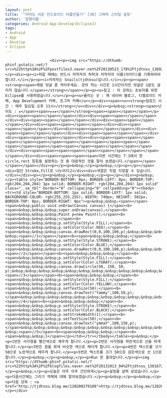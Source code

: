 ```yaml
---
layout: post
title: '"아마도 쉬운 안드로이드 어플만들기" [30] 그래픽 스타일 설정'
author: '달팽이들'
categories: Android-App-Develop(Eclipse2)
tags:
- Android
- App
- Develop
- Eclipse
---
```



<script> location.href='https://cafe.naver.com/develoid/324395' ; </script>


















						<div><p><img src="https://dthumb-phinf.pstatic.net/?src=%22http%3A%2F%2Fpostfiles3.naver.net%2F20130523_178%2Ftjdtnsu_1369283538974akCh1_JPEG%2Fand.jpg%3Ftype%3Dw2%22&amp;type=cafe_wa740"></p><div><p><i>퍼갈 때에는 반드시 저작자의 허락과 저작자의 이름(아이디)를 기록하어야 합니다.</i></p><p><i>저작자는 Snails(tjdtnsu)입니다.</i></p><p><span><strong><span>제발 덧글 좀 적어주세요. 강의 적는 시간은 1시간이지만 덧글은 1분도 걸리지 않습니다.</span></strong></span></p><p><u>참고 : 이 강좌는 초보자를 위한 Eclipse를 사용하였습니다.</u></p><p><u>올리는 곳 : 제 네이버 블로그, 디벨로이드 카페, App Development 카페, 프그머 카페</u></p><div><span><u><strong>업로드 시간 : 매주 일요일 오후 11시</strong></u><div></div><p>&nbsp;<strong><span>난이도 : ★</span><span>★★★</span></strong><span>﻿<span>﻿</span></span></p><div><span><span>﻿</span></span></div><div><span><span>﻿</span></span></div><div><span><span>﻿</span></span></div><div><span><span>﻿</span></span></div><div><span><span>﻿</span></span></div><div><span><span>﻿</span></span></div><div><span><span>﻿</span></span></div><div><span><span>﻿</span></span></div><div><span><span>﻿</span></span></div><div><span><span>﻿</span></span></div><div><span><span><span>﻿</span><span>﻿</span><span>﻿</span><span>﻿</span><span>﻿</span><span>﻿</span><span>﻿</span><span>﻿</span><span>﻿</span><span>﻿</span></span></span></div><div><span><span><span><span>﻿</span>﻿<span>﻿</span></span></span></span></div><div><span><span><span><span>이번 시간에는 7-1에서 한 circle,rect 등등을 설정하는 것 중 대표적인 것을 알아 보겠습니다.</span></span></span></span></div><p></p><p>&nbsp;</p><p>&nbsp;</p><p></p></span><div>일단 Stroke,Fill로 나누어지고</div><div>색깔은 직접 지정할 수 있습니다.</div></div><p></p><p>&nbsp;</p><p>&nbsp;</p><p></p></div><p>&nbsp;</p><table style="BORDER-BOTTOM: 0px; BORDER-LEFT: 0px; BORDER-TOP: rgb(204,204,204) 1px solid; BORDER-RIGHT: rgb(204,204,204) 1px solid" class="__se_tbl" border="0" cellspacing="0" cellpadding="0"><tbody><tr><td style="BORDER-BOTTOM: 1px solid; BORDER-LEFT: 1px solid; BACKGROUND-COLOR: rgb(255,255,255); WIDTH: 740px; HEIGHT: 502px; BORDER-TOP: 0px; BORDER-RIGHT: 0px"><p>&nbsp;&nbsp;<span>﻿</span><span>&nbsp;public void onDraw(Canvas canvas) {</span><b><span>&nbsp;&nbsp;&nbsp;super.onDraw(canvas);</span><b><span>&nbsp;&nbsp;&nbsp;Paint p=new Paint();</span><b><span>&nbsp;&nbsp;&nbsp;</span><b><span>&nbsp;&nbsp;&nbsp;p.setStyle(Style.FILL);</span><b><span>&nbsp;&nbsp;&nbsp;p.setColor(Color.RED);</span><b><span>&nbsp;&nbsp;&nbsp;canvas.drawRect(0,0,100,100,p);&nbsp;&nbsp;&nbsp;&nbsp;&nbsp;&nbsp;&nbsp;&nbsp;&nbsp;&nbsp;&nbsp;&nbsp;&nbsp;&nbsp;&nbsp;&nbsp;&nbsp;&nbsp;&nbsp;&nbsp;&nbsp;&nbsp; &nbsp;<span>//1</span></span><b><span>&nbsp;&nbsp;&nbsp;</span><b><span>&nbsp;&nbsp;&nbsp;p.setStyle(Style.STROKE);</span><b><span>&nbsp;&nbsp;&nbsp;p.setColor(Color.BLUE);</span><b><span>&nbsp;&nbsp;&nbsp;canvas.drawRect(0,0,100,100,p);&nbsp;&nbsp;&nbsp;&nbsp;&nbsp;&nbsp;&nbsp;&nbsp;&nbsp;&nbsp;&nbsp;&nbsp;&nbsp;&nbsp;&nbsp;&nbsp;&nbsp;&nbsp;&nbsp;&nbsp;&nbsp;&nbsp;&nbsp;&nbsp;<span>//2</span></span><b><span>&nbsp;&nbsp;&nbsp;</span><b><span>&nbsp;&nbsp;&nbsp;p.setStyle(Style.FILL);</span><b><span>&nbsp;&nbsp;&nbsp;p.setColor(Color.LTGRAY);</span><b><span>&nbsp;&nbsp;&nbsp;canvas.drawCircle(50, 150, 50, p);&nbsp;&nbsp;&nbsp;&nbsp;&nbsp;&nbsp;&nbsp;&nbsp;&nbsp;&nbsp;&nbsp;&nbsp;&nbsp;&nbsp;&nbsp;&nbsp;&nbsp;&nbsp;&nbsp;&nbsp;&nbsp;&nbsp;<span>//3</span></span><b><span>&nbsp;&nbsp;&nbsp;</span><b><span>&nbsp;&nbsp;&nbsp;p.setStyle(Style.FILL);</span><b><span>&nbsp;&nbsp;&nbsp;p.setColor(Color.YELLOW);</span><b><span>&nbsp;&nbsp;&nbsp;p.setTextSize(50);</span><b><span>&nbsp;&nbsp;&nbsp;canvas.drawText("Yammy",100,50,p);</span>&nbsp;&nbsp;&nbsp;&nbsp;&nbsp;&nbsp;&nbsp;&nbsp;&nbsp;&nbsp;&nbsp;&nbsp;&nbsp;&nbsp;&nbsp;&nbsp;&nbsp;&nbsp;&nbsp;<span>//4</span><b><span>&nbsp;&nbsp;&nbsp;</span><b><span>&nbsp;&nbsp;&nbsp;p.setStyle(Style.STROKE);</span><b><span>&nbsp;&nbsp;&nbsp;p.setColor(Color.BLACK);</span><b><span>&nbsp;&nbsp;&nbsp;p.setStrokeWidth(1);</span><b><span>&nbsp;&nbsp;&nbsp;p.setTextSize(50);</span><b><span>&nbsp;&nbsp;&nbsp;canvas.drawText("ymmaY",100,150,p);</span>&nbsp;&nbsp;&nbsp;&nbsp;&nbsp;&nbsp;&nbsp;&nbsp;&nbsp;&nbsp;&nbsp;&nbsp;&nbsp;&nbsp;&nbsp;&nbsp; &nbsp;<span>//5</span><b><span>&nbsp;&nbsp;&nbsp;</span><b><span>&nbsp;&nbsp;}</span></p></td></tr></tbody></table><p>&nbsp;</p><p>1번은 사각형을 빨간색으로 채우게 합니다.</p><p>2번은 사각형을 파란색으로 선을 따게 합니다.</p><p>3번은 원을 회색 비슷한 색으로 채이게 합니다.</p><p>4번은 텍스트를 크기 50으로 노란색으로 채우게 합니다.</p><p>5번은 텍스트를 크기 50으로 검은색으로 선 1으로 합니다.</p><p>&nbsp;</p><p>&nbsp;</p><p>Run 한 결과입니다.</p><p><img src="https://dthumb-phinf.pstatic.net/?src=%22http%3A%2F%2Fblogfiles.naver.net%2F20131013_94%2Ftjdtnsu_1381672542526mxj95_PNG%2F%25C1%25A6%25B8%25F1_%25BE%25F8%25C0%25BD.png%22&amp;type=cafe_wa740"></p><p>&nbsp;</p><p>오늘은 아주 아주 간단하게</p><p>설정을 살펴 보았습니다.</p><p>다음시간에는 그리기 객체에 대해 알아보겠습니다.</p><p>&nbsp;</p><p>&nbsp;</p><p>다음 강좌 : <a href="http://tjdtnsu.blog.me/120200279109">http://tjdtnsu.blog.me/120200279109</a></p></div>
